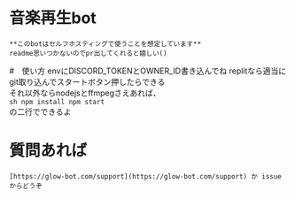 # 音楽再生bot
    **このbotはセルフホスティングで使うことを想定しています**  
    readme思いつかないのでpr出してくれると嬉しい()

#　使い方
    envにDISCORD_TOKENとOWNER_ID書き込んでね
    replitなら適当にgit取り込んでスタートボタン押したらできる  
    それ以外ならnodejsとffmpegさえあれば、  
    ```sh
    npm install
    npm start
    ```  
    の二行でできるよ

# 質問あれば
    [https://glow-bot.com/support](https://glow-bot.com/support) か issue からどうぞ
